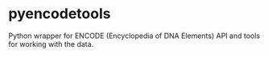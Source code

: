 pyencodetools
=============

Python wrapper for ENCODE (Encyclopedia of DNA Elements) API and tools for working with the data.
